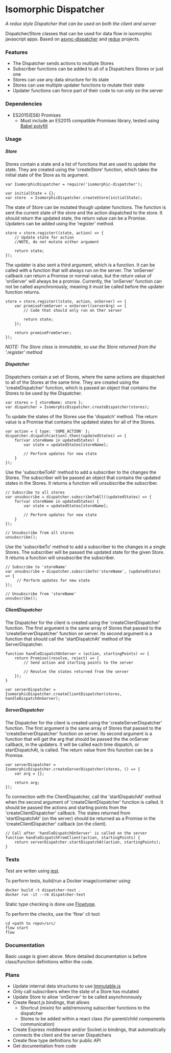 # Isomorphic Dispatcher
*A redux style Dispatcher that can be used on both the client and server*

Dispatcher/Store classes that can be used for data flow in isomorphic javascript apps.
Based on [async-dispatcher](https://github.com/nheyn/async-dispatcher) and [redux](https://github.com/rackt/redux/) projects.

### Features
* The Dispatcher sends actions to multiple Stores
* Subscriber functions can be added to all of a Dispatchers Stores or just one
* Stores can use any data structure for its state
* Stores can use multiple updater functions to mutate their state
* Updater functions can force part of their code to run only on the server

### Dependencies
* ES2015(ES6) Promises
	* Must include an ES2015 compatible Promises library, tested using [Babel polyfill](https://babeljs.io/docs/usage/polyfill/)

### Usage
##### Store
Stores contain a state and a list of functions that are used to update the state.
They are created using the 'createStore' function, which takes the initial state of the Store as its argument.

```
var IsomorphicDispatcher = require('isomorphic-dispatcher');

var initialState = {};
var store  = IsomorphicDispatcher.createStore(initialState);
```

The state of Store can be mutated though updater functions. The function is sent the current state of the store and the action dispatched to the store. It should return the updated state, the return value can be a Promise. Updaters can be added using the 'register' method.
```
store = store.register((state, action) => {
	// Update state for action
	//NOTE, do not mutate either argument

	return state;
});
```

The updater is also sent a third argument, which is a function. It can be called with a function that will always run  on the server. The 'onServer' callback can return a Promise or normal value, but the return value of 'onServer' will always be a promise. Currently, the 'onServer' function can not be called asynchronously, meaning it must be called before the updater function returns.
```
store = store.register((state, action, onServer) => {
	var promiseFromServer = onServer((serverArg) => {
		// Code that should only run on ther server

		return state;
	});

	return promiseFromServer;
});
```
*NOTE: The Store class is immutable, so use the Store returned from the '.register' method*

##### Dispatcher
Dispatchers contain a set of Stores, where the same actions are dispatched to all of the Stores at the same time.
They are created using the 'createDispatcher' function, which is passed an object that contains the Stores to be used by the Dispatcher.
```
var stores = { storeName: store };
var dispatcher = IsomorphicDispatcher.createDispatcher(stores);
```

To update the states of the Stores use the 'dispatch' method. The return value is a Promise that contains the updated states for all of the Stores.
```
var action = { type: 'SOME_ACTION' };
dispatcher.dispatch(action).then((updatedStates) => {
	for(var storeName in updatedStates) {
		var state = updatedStates[storeName];

		// Perform updates for new state
	}
});
```

Use the 'subscribeToAll' method to add a subscriber to the changes the Stores.
The subscriber will be passed an object that contains the updated states in the Stores.
It returns a function will unsubscribe the subscriber.
```
// Subscribe to all stores
var unsubscribe = dispatcher.subscribeToAll((updatedStates) => {
	for(var storeName in updatedStates) {
		var state = updatedStates[storeName];

		// Perform updates for new state
	}
});

// Unsubscribe from all stores
unsubscribe();
```

Use the 'subscribeTo' method to add a subscriber to the changes in a single Stores.
The subscriber will be passed the updated state for the given Store.
It returns a function will unsubscribe the subscriber.
```
// Subscribe to 'storeName'
var unsubscribe = dispatcher.subscribeTo('storeName', (updatedState) => {
	 // Perform updates for new state
});

// Unsubscribe from 'storeName'
unsubscribe();
```

##### ClientDispatcher
The Dispatcher for the client is created using the 'createClientDispatcher' function.
The first argument is the same array of Stores that passed to the 'createServerDispatcher' function on server.
Its second argument is a function that should call the 'startDispatchAt' method of the ServerDispatcher.
```
function handleDispatchOnServer = (action, startingPoints) => {
	return Promise((resolve, reject) => {
		// Send action and starting points to the server

		// Resolve the states returned from the server
	});
}

var serverDispatcher = IsomorphicDispatcher.createClientDispatcher(stores, handleDispatchOnServer);
```

##### ServerDispatcher
The Dispatcher for the client is created using the 'createServerDispatcher' function.
The first argument is the same array of Stores that passed to the 'createServerDispatcher' function on server.
Its second argument is a function that will get the arg that should be passed the the onServer callback, in the updaters.
It will be called each time dispatch, or startDispatchAt, is called.
The return value from this function can be a Promise.
```
var serverDispatcher = IsomorphicDispatcher.createServerDispatcher(stores, () => {
	var arg = {};

	return arg;
});
```

To connection with the ClientDispatcher, call the 'startDispatchAt' method when the second argument of 'createClientDispatcher' function is called. It should be passed the actions and starting points from the 'createClientDispatcher' callback. The states returned from 'startDispatchAt' (on the server) should be returned as a Promise in the 'createClientDispatcher' callback (on the client).
```
// Call after 'handleDispatchOnServer' is called on the server
function handleDispatchFromClient(action, startingPoints) {
	return serverDispatcher.startDispatchAt(action, startingPoints);
}
```

### Tests
Test are writen using [jest](https://facebook.github.io/jest/).

To perform tests, build/run a Docker image/container using:
```
docker build -t dispatcher-test .
docker run -it --rm dispatcher-test
```

Static type checking is done use [Flowtype](http://flowtype.org).

To perform the checks, use the 'flow' cli tool:
```
cd <path to repo>/src/
flow start
flow
```

### Documentation
Basic usage is given above. More detailed documentation is before class/function definitions within the code.

### Plans
* Update internal data structures to use [Immutable.js](http://facebook.github.io/immutable-js/)
* Only call subscribers when the state of a Store has mutated
* Update Store to allow 'onServer' to be called asynchronously
* Create React.js bindings, that allows
	* Shortcut (mixin) for add/removing subscriber functions to the dispatcher
	* Stores to be added within a react class (for parent/child components communication)
* Create Express middleware and/or Socket.io bindings, that automatically connects the client and the server Dispatchers
* Create flow type definitions for public API
* Get documentation from code
